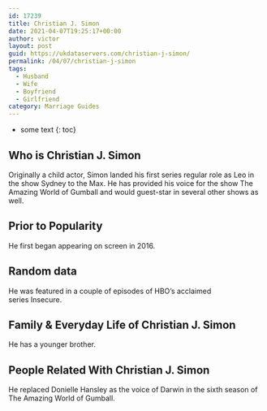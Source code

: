 ```yaml
---
id: 17239
title: Christian J. Simon
date: 2021-04-07T19:25:17+00:00
author: victor
layout: post
guid: https://ukdataservers.com/christian-j-simon/
permalink: /04/07/christian-j-simon
tags:
  - Husband
  - Wife
  - Boyfriend
  - Girlfriend
category: Marriage Guides
---
```


* some text
{: toc}


## Who is Christian J. Simon



Originally a child actor, Simon landed his first series regular role as Leo in the show Sydney to the Max. He has provided his voice for the show The Amazing World of Gumball and would guest-star in several other shows as well.

                
                
                
## Prior to Popularity



He first began appearing on screen in 2016. 

                
                
                
## Random data



He was featured in a couple of episodes of HBO&#8217;s acclaimed series Insecure.

                
                
                
## Family & Everyday Life of Christian J. Simon



He has a younger brother.

                
                
                
## People Related With Christian J. Simon



He replaced Donielle Hansley as the voice of Darwin in the sixth season of The Amazing World of Gumball.

                
              
            
          
          
          
